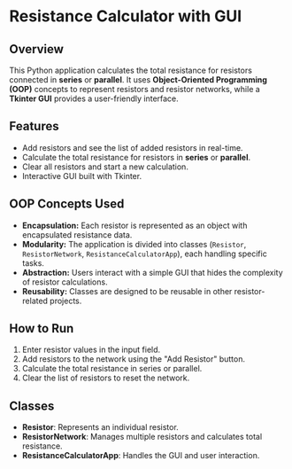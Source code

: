# Resistance Calculator with GUI

## Overview
This Python application calculates the total resistance for resistors connected in **series** or **parallel**. It uses **Object-Oriented Programming (OOP)** concepts to represent resistors and resistor networks, while a **Tkinter GUI** provides a user-friendly interface.

## Features
- Add resistors and see the list of added resistors in real-time.
- Calculate the total resistance for resistors in **series** or **parallel**.
- Clear all resistors and start a new calculation.
- Interactive GUI built with Tkinter.

## OOP Concepts Used
- **Encapsulation:** Each resistor is represented as an object with encapsulated resistance data.
- **Modularity:** The application is divided into classes (`Resistor`, `ResistorNetwork`, `ResistanceCalculatorApp`), each handling specific tasks.
- **Abstraction:** Users interact with a simple GUI that hides the complexity of resistor calculations.
- **Reusability:** Classes are designed to be reusable in other resistor-related projects.

## How to Run
1. Enter resistor values in the input field.
2. Add resistors to the network using the "Add Resistor" button.
3. Calculate the total resistance in series or parallel.
4. Clear the list of resistors to reset the network.

## Classes
- **Resistor**: Represents an individual resistor.
- **ResistorNetwork**: Manages multiple resistors and calculates total resistance.
- **ResistanceCalculatorApp**: Handles the GUI and user interaction.
